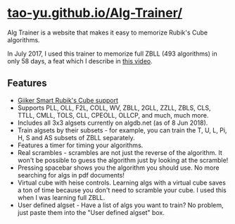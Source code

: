 # [tao-yu.github.io/Alg-Trainer/](https://tao-yu.github.io/Alg-Trainer/)

Alg Trainer is a website that makes it easy to memorize Rubik's Cube algorithms. 

In July 2017, I used this trainer to memorize full ZBLL (493 algorithms) in only 58 days, a feat which I describe in [this video](https://www.youtube.com/watch?v=5TEtHB5eoZw). 

## Features

- [Giiker Smart Rubik's Cube support](https://www.youtube.com/watch?v=2PWErrApqWQ)
- Supports PLL, OLL, F2L, COLL, WV, ZBLL, 2GLL, ZZLL, ZBLS, CLS, TTLL, CMLL, TOLS, CLL, CPEOLL, OLLCP, and much, much more. 
- Includes all 3x3 algsets currently on algdb.net (as of 8 Jun 2018).
- Train algsets by their subsets - for example, you can train the T, U, L, Pi, H, S and AS subsets of ZBLL separately.
- Features a timer for timing your algorithms.
- Real scrambles - scrambles are not just the reverse of the algorithm. It won't be possible to guess the algorithm just by looking at the scramble!
- Pressing spacebar shows you the algorithm you should use. No more searching for algs in pdf documents!
- Virtual cube with heise controls. Learning algs with a virtual cube saves a ton of time because you don't need to scramble your cube. I used this when I was learning full ZBLL.
- User defined algset - Have a list of algs you want to train? No problem, just paste them into the "User defined algset" box.
